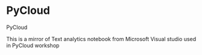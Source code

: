 # PyCloud
PyCloud

This is a mirror of Text analytics notebook from Microsoft Visual studio used in PyCloud workshop

